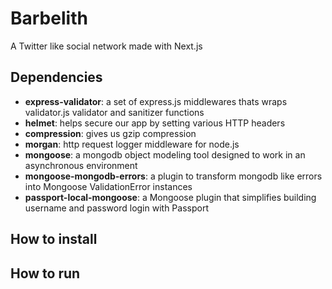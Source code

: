 # Barbelith
A Twitter like social network made with Next.js

## Dependencies
* **express-validator**: a set of express.js middlewares thats wraps validator.js validator and sanitizer functions
* **helmet**: helps secure our app by setting various HTTP headers
* **compression**: gives us gzip compression
* **morgan**: http request logger middleware for node.js
* **mongoose**: a mongodb object modeling tool designed to work in an asynchronous environment
* **mongoose-mongodb-errors**: a plugin to transform mongodb like errors into Mongoose ValidationError instances
* **passport-local-mongoose**: a Mongoose plugin that simplifies building username and password login with Passport

## How to install

## How to run
